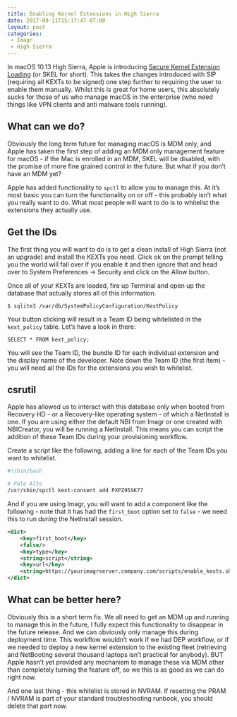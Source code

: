 ```yaml
---
title: Enabling Kernel Extensions in High Sierra
date: 2017-09-11T15:17:47-07:00
layout: post
categories:
 - Imagr
 - High Sierra
---
```


In macOS 10.13 High Sierra, Apple is introducing [Secure Kernel Extension Loading](https://developer.apple.com/library/content/technotes/tn2459/_index.html) (or SKEL for short). This takes the changes introduced with SIP (requiring all KEXTs to be signed) one step further to requiring the user to enable them manually. Whilst this is great for home users, this absolutely sucks for those of us who manage macOS in the enterprise (who need things like VPN clients and anti malware tools running).

## What can we do?

Obviously the long term future for managing macOS is MDM only, and Apple has taken the first step of adding an MDM only management feature for macOS - if the Mac is enrolled in an MDM, SKEL will be disabled, with the promise of more fine grained control in the future. But what if you don’t have an MDM yet?

Apple has added functionality to `spctl` to allow you to manage this. At it’s most basic you can turn the functionality on or off - this probably isn’t what you really want to do. What most people will want to do is to whitelist the extensions they actually use.

## Get the IDs

The first thing you will want to do is to get a clean install of High Sierra (not an upgrade) and install the KEXTs you need. Click ok on the prompt telling you the world will fall over if you enable it and then ignore that and head over to System Preferences -> Security and click on the Allow button.

Once all of your KEXTs are loaded, fire up Terminal and open up the database that actually stores all of this information.

```
$ sqlite3 /var/db/SystemPolicyConfiguration/KextPolicy
```

Your button clicking will result in a Team ID being whitelisted in the `kext_policy` table. Let’s  have a look in there:

```
SELECT * FROM kext_policy;
```

You will see the Team ID, the bundle ID for each individual extension and the display name of the developer. Note down the Team ID (the first item) - you will need all the IDs for the extensions you wish to whitelist.

## csrutil

Apple has allowed us to interact with this database only when booted from Recovery HD - or a Recovery-like operating system - of which a NetInstall is one. If you are using either the default NBI from Imagr or one created with NBICreator, you will be running a NetInstall. This means you can script the addition of these Team IDs during your provisioning workflow.

Create a script like the following, adding a line for each of the Team IDs you want to whitelist.

``` bash
#!/bin/bash

# Palo Alto
/usr/sbin/spctl kext-consent add PXPZ95SK77
```

And if you are using Imagr, you will want to add a component like the following - note that it has had the `first_boot` option set to `false` - we need this to run _during_ the NetInstall session.

``` xml
<dict>
    <key>first_boot</key>
    <false/>
    <key>type</key>
    <string>script</string>
    <key>url</key>
    <string>https://yourimagrserver.company.com/scripts/enable_kexts.sh</string>
</dict>
```

## What can be better here?

Obviously this is a short term fix. We all need to get an MDM up and running to manage this in the future, I fully expect this functionality to disappear in the future release. And we can obviously only manage this during deployment time. This workflow wouldn’t work if we had DEP workflow, or if we needed to deploy a new kernel extension to the existing fleet (retrieving and NetBooting several thousand laptops isn’t practical for anybody). BUT Apple hasn’t yet provided any mechanism to manage these via MDM other than completely turning the feature off, so we this is as good as we can do right now.

And one last thing - this whitelist is stored in NVRAM. If resetting the PRAM / NVRAM is part of your standard troubleshooting runbook, you should delete that part now.
